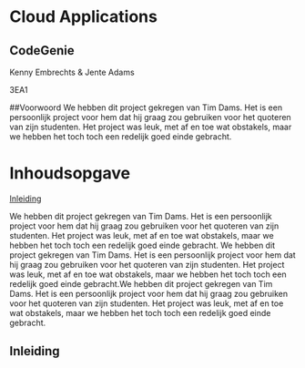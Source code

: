 # Cloud Applications
## CodeGenie

Kenny Embrechts & Jente Adams

3EA1



##Voorwoord
We hebben dit project gekregen van Tim Dams. Het is een persoonlijk project voor hem dat hij graag zou gebruiken voor het quoteren van zijn studenten. Het project was leuk, met af en toe wat obstakels, maar we hebben het toch toch een redelijk goed einde gebracht.


# Inhoudsopgave
[Inleiding](##Inleiding)

We hebben dit project gekregen van Tim Dams. Het is een persoonlijk project voor hem dat hij graag zou gebruiken voor het quoteren van zijn studenten. Het project was leuk, met af en toe wat obstakels, maar we hebben het toch toch een redelijk goed einde gebracht.
We hebben dit project gekregen van Tim Dams. Het is een persoonlijk project voor hem dat hij graag zou gebruiken voor het quoteren van zijn studenten. Het project was leuk, met af en toe wat obstakels, maar we hebben het toch toch een redelijk goed einde gebracht.We hebben dit project gekregen van Tim Dams. Het is een persoonlijk project voor hem dat hij graag zou gebruiken voor het quoteren van zijn studenten. Het project was leuk, met af en toe wat obstakels, maar we hebben het toch toch een redelijk goed einde gebracht.

## Inleiding

